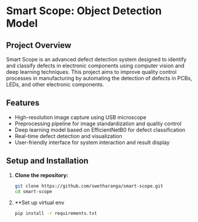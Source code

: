 # Smart Scope: Object Detection Model

## Project Overview
Smart Scope is an advanced defect detection system designed to identify and classify defects in electronic components using computer vision and deep learning techniques. This project aims to improve quality control processes in manufacturing by automating the detection of defects in PCBs, LEDs, and other electronic components.

## Features
- High-resolution image capture using USB microscope
- Preprocessing pipeline for image standardization and quality control
- Deep learning model based on EfficientNetB0 for defect classification
- Real-time defect detection and visualization
- User-friendly interface for system interaction and result display

## Setup and Installation

1. **Clone the repository:**

   ```bash
   git clone https://github.com/swetharanga/smart-scope.git
   cd smart-scope
2. **Set up virtual env

   ```bash
   pip install -r requirements.txt
